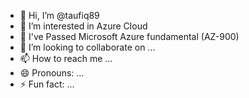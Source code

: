 - 👋 Hi, I’m @taufiq89
- 👀 I’m interested in Azure Cloud 
- 🌱 I've Passed Microsoft Azure fundamental (AZ-900)
- 💞️ I’m looking to collaborate on ...
- 📫 How to reach me ...
- 😄 Pronouns: ...
- ⚡ Fun fact: ...

<!---
taufiq89/taufiq89 is a ✨ special ✨ repository because its `README.md` (this file) appears on your GitHub profile.
You can click the Preview link to take a look at your changes.
--->
